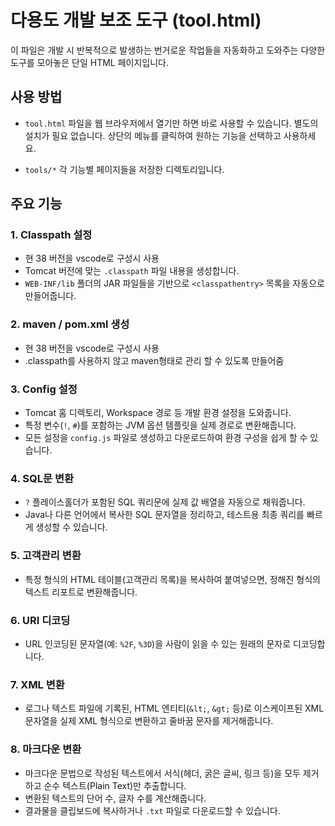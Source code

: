 # 다용도 개발 보조 도구 (tool.html)

이 파일은 개발 시 반복적으로 발생하는 번거로운 작업들을 자동화하고 도와주는 다양한 도구를 모아놓은 단일 HTML 페이지입니다.

## 사용 방법

- `tool.html` 파일을 웹 브라우저에서 열기만 하면 바로 사용할 수 있습니다. 별도의 설치가 필요 없습니다.
상단의 메뉴를 클릭하여 원하는 기능을 선택하고 사용하세요.

- `tools/*` 각 기능별 페이지들을 저장한 디렉토리입니다.


## 주요 기능

### 1. Classpath 설정
- 현 38 버전을 vscode로 구성시 사용
- Tomcat 버전에 맞는 `.classpath` 파일 내용을 생성합니다.
- `WEB-INF/lib` 폴더의 JAR 파일들을 기반으로 `<classpathentry>` 목록을 자동으로 만들어줍니다.

### 2. maven / pom.xml 생성
- 현 38 버전을 vscode로 구성시 사용
- .classpath를 사용하지 않고 maven형태로 관리 할 수 있도록 만들어줌

### 3. Config 설정
- Tomcat 홈 디렉토리, Workspace 경로 등 개발 환경 설정을 도와줍니다.
- 특정 변수(`!`, `#`)를 포함하는 JVM 옵션 템플릿을 실제 경로로 변환해줍니다.
- 모든 설정을 `config.js` 파일로 생성하고 다운로드하여 환경 구성을 쉽게 할 수 있습니다.

### 4. SQL문 변환
- `?` 플레이스홀더가 포함된 SQL 쿼리문에 실제 값 배열을 자동으로 채워줍니다.
- Java나 다른 언어에서 복사한 SQL 문자열을 정리하고, 테스트용 최종 쿼리를 빠르게 생성할 수 있습니다.

### 5. 고객관리 변환
- 특정 형식의 HTML 테이블(고객관리 목록)을 복사하여 붙여넣으면, 정해진 형식의 텍스트 리포트로 변환해줍니다.

### 6. URI 디코딩
- URL 인코딩된 문자열(예: `%2F`, `%3D`)을 사람이 읽을 수 있는 원래의 문자로 디코딩합니다.

### 7. XML 변환
- 로그나 텍스트 파일에 기록된, HTML 엔티티(`&lt;`, `&gt;` 등)로 이스케이프된 XML 문자열을 실제 XML 형식으로 변환하고 줄바꿈 문자를 제거해줍니다.

### 8. 마크다운 변환
- 마크다운 문법으로 작성된 텍스트에서 서식(헤더, 굵은 글씨, 링크 등)을 모두 제거하고 순수 텍스트(Plain Text)만 추출합니다.
- 변환된 텍스트의 단어 수, 글자 수를 계산해줍니다.
- 결과물을 클립보드에 복사하거나 `.txt` 파일로 다운로드할 수 있습니다.
